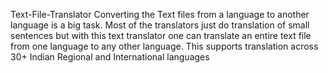 Text-File-Translator
Converting the Text files from a language to another language is a big task. Most of the translators just do translation of small sentences but with this text translator one can translate an entire text file from one language to any other language.
This supports translation across 30+ Indian Regional and International languages
